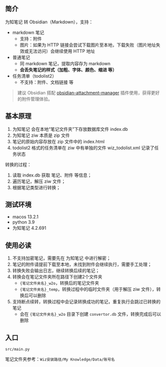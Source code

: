 ## 简介

为知笔记 转 Obsidian（Markdown），支持：

+ markdown 笔记
  + 支持：附件
  + 图片：如果为 HTTP 链接会尝试下载图片至本地，下载失败（图片地址失效或无法访问）会继续使用 HTTP 地址
+ 普通笔记
  + 同 markdown 笔记，提取内容存为 markdown
  + **会丢失笔记的样式（加粗、字体、颜色、缩进 等）**
+ 任务清单（todolist2）
  + 不支持：附件、文档链接 等

> 建议 Obsidian 搭配 [obsidian-attachment-manager](https://github.com/chenfeicqq/obsidian-attachment-manager) 插件使用，获得更好的附件管理体验。

## 基本原理

1. 为知笔记 会在本地“笔记文件夹”下存放数据库文件 index.db
2. 为知笔记 ziw 本质是 zip 文件
3. 笔记的原始内容存放在 zip 文件中的 index.html
4. todolist2 格式的任务清单在 ziw 中有单独的文件 wiz_todolist.xml 记录了任务状态

转换的过程：
1. 读取 index.db 获取 笔记、附件 等信息；
2. 遍历笔记，解压 ziw 文件；
3. 根据笔记类型进行转换；

## 测试环境
+ macos 13.2.1
+ python 3.9
+ 为知笔记 4.2.691

## 使用必读

1. 不支持加密笔记，需要先在 为知笔记 中进行解密；
2. 笔记的附件请提前下载至本地，未找到附件会继续执行，需要手工处理；
3. 转换失败会输出日志，继续转换后续的笔记；
4. 转换会在笔记文件夹所在路径下创建2个文件夹
    + `{笔记文件夹名}_w2o`，转换后的笔记文件夹
    + `{笔记文件夹名}_temp`，转换过程中的临时文件夹（用于解压 ziw 文件），转换后可以删除
5. 支持断点续转，转换过程中会记录转换成功的笔记，重复执行会跳过已转换的笔记
    + 会在 `{笔记文件夹名}_w2o` 目录下创建 `convertor.db` 文件，转换完成后可以删除


## 入口

`src/main.py`

笔记文件夹参考：`Wiz安装路径/My Knowledge/Data/账号名`